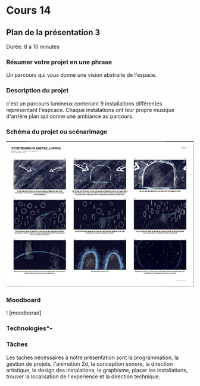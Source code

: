 # Cours 14
## Plan de la présentation 3
Durée: 8 à 10 minutes

### Résumer votre projet en une phrase
 Un parcours qui vous donne une vision abstraite de l'espace.

### Description du projet 
c'est un parcours lumineux contenant 9 installations différentes representant l'espcace. Chaque instalations ont leur propre musique d'arrière plan qui donne une ambiance au parcours.

### Schéma du projet ou scénarimage
![scénarimage](https://github.com/MaikHamel/Journal_de_Bord_semaines_8_15/blob/main/Images/scenarimage.PNG)

### Moodboard
! [moodborad] 

### Technologies*-

### Tâches
Les taches nécéssaires à notre présentation sont la programmation, la gestion de projets, l'animation 2d, la conception sonore, la direction artistique, le design des instalations, le graphisme, placer les installations, trouver la localisation de l'experience et la direction technique.

